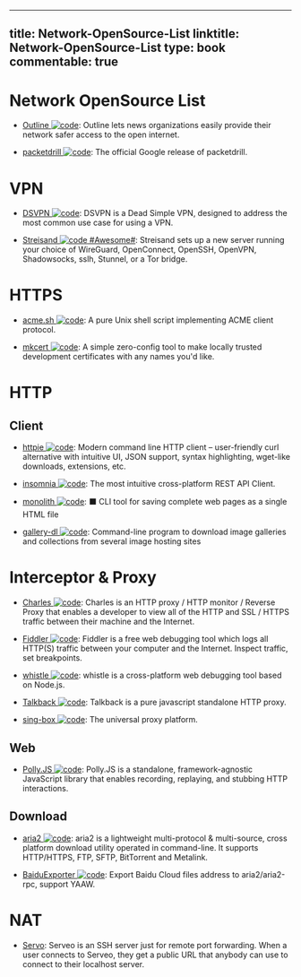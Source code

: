 
---
title: Network-OpenSource-List
linktitle: Network-OpenSource-List
type: book
commentable: true
---

# Network OpenSource List

- [Outline ![code](https://ng-tech.icu/assets/code.svg)](http://getoutline.org/en/home): Outline lets news organizations easily provide their network safer access to the open internet.

- [packetdrill ![code](https://ng-tech.icu/assets/code.svg)](https://github.com/google/packetdrill): The official Google release of packetdrill.

# VPN

- [DSVPN ![code](https://ng-tech.icu/assets/code.svg)](https://github.com/jedisct1/dsvpn): DSVPN is a Dead Simple VPN, designed to address the most common use case for using a VPN.

- [Streisand ![code](https://ng-tech.icu/assets/code.svg) #Awesome#](https://github.com/StreisandEffect/streisand): Streisand sets up a new server running your choice of WireGuard, OpenConnect, OpenSSH, OpenVPN, Shadowsocks, sslh, Stunnel, or a Tor bridge.

# HTTPS

- [acme.sh ![code](https://ng-tech.icu/assets/code.svg)](https://github.com/Neilpang/acme.sh): A pure Unix shell script implementing ACME client protocol.

- [mkcert ![code](https://ng-tech.icu/assets/code.svg)](https://github.com/FiloSottile/mkcert): A simple zero-config tool to make locally trusted development certificates with any names you'd like.

# HTTP

## Client

- [httpie ![code](https://ng-tech.icu/assets/code.svg)](https://github.com/jakubroztocil/httpie): Modern command line HTTP client – user-friendly curl alternative with intuitive UI, JSON support, syntax highlighting, wget-like downloads, extensions, etc.

- [insomnia ![code](https://ng-tech.icu/assets/code.svg)](https://github.com/getinsomnia/insomnia): The most intuitive cross-platform REST API Client.

- [monolith ![code](https://ng-tech.icu/assets/code.svg)](https://github.com/Y2Z/monolith): ⬛️ CLI tool for saving complete web pages as a single HTML file

- [gallery-dl ![code](https://ng-tech.icu/assets/code.svg)](https://github.com/mikf/gallery-dl): Command-line program to download image galleries and collections from several image hosting sites

# Interceptor & Proxy

- [Charles ![code](https://ng-tech.icu/assets/code.svg)](https://www.charlesproxy.com/): Charles is an HTTP proxy / HTTP monitor / Reverse Proxy that enables a developer to view all of the HTTP and SSL / HTTPS traffic between their machine and the Internet.

- [Fiddler ![code](https://ng-tech.icu/assets/code.svg)](https://www.telerik.com/fiddler): Fiddler is a free web debugging tool which logs all HTTP(S) traffic between your computer and the Internet. Inspect traffic, set breakpoints.

- [whistle ![code](https://ng-tech.icu/assets/code.svg)](https://github.com/avwo/whistle): whistle is a cross-platform web debugging tool based on Node.js.

- [Talkback ![code](https://ng-tech.icu/assets/code.svg)](https://github.com/ijpiantanida/talkback/): Talkback is a pure javascript standalone HTTP proxy.

- [sing-box ![code](https://ng-tech.icu/assets/code.svg)](https://github.com/SagerNet/sing-box): The universal proxy platform.

## Web

- [Polly.JS ![code](https://ng-tech.icu/assets/code.svg)](https://github.com/Netflix/pollyjs): Polly.JS is a standalone, framework-agnostic JavaScript library that enables recording, replaying, and stubbing HTTP interactions.

## Download

- [aria2 ![code](https://ng-tech.icu/assets/code.svg)](https://github.com/aria2/aria2): aria2 is a lightweight multi-protocol & multi-source, cross platform download utility operated in command-line. It supports HTTP/HTTPS, FTP, SFTP, BitTorrent and Metalink.

- [BaiduExporter ![code](https://ng-tech.icu/assets/code.svg)](https://github.com/acgotaku/BaiduExporter): Export Baidu Cloud files address to aria2/aria2-rpc, support YAAW.

# NAT

- [Servo](https://serveo.net): Serveo is an SSH server just for remote port forwarding. When a user connects to Serveo, they get a public URL that anybody can use to connect to their localhost server.

    